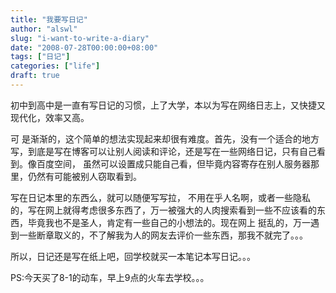 ```yaml
---
title: "我要写日记"
author: "alswl"
slug: "i-want-to-write-a-diary"
date: "2008-07-28T00:00:00+08:00"
tags: ["日记"]
categories: ["life"]
draft: true
---
```



初中到高中是一直有写日记的习惯，上了大学，本以为写在网络日志上，又快捷又现代化，效率又高。

 可
是渐渐的，这个简单的想法实现起来却很有难度。首先，没有一个适合的地方写，到底是写在博客可以让别人阅读和评论，还是写在一些网络日记，只有自己看到。像百度空间，
虽然可以设置成只能自己看，但毕竟内容寄存在别人服务器那里，仍然有可能被别人窃取看到。

 写在日记本里的东西么，就可以随便写写拉，
不用在乎人名啊，或者一些隐私的，写在网上就得考虑很多东西了，万一被强大的人肉搜索看到一些不应该看的东西，毕竟我也不是圣人，肯定有一些自己的小想法的。现在网上
挺乱的，万一遇到一些断章取义的，不了解我为人的网友去评价一些东西，那我不就完了。。。


所以，日记还是写在纸上吧，回学校就买一本笔记本写日记。。。

PS:今天买了8-1的动车，早上9点的火车去学校。。。

